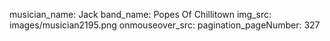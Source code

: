 musician_name: Jack
band_name: Popes Of Chillitown
img_src: images/musician2195.png
onmouseover_src: 
pagination_pageNumber: 327